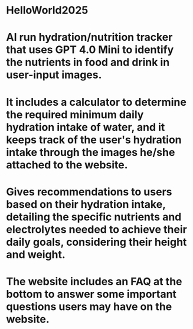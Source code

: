 # HelloWorld2025
# AI run hydration/nutrition tracker that uses GPT 4.0 Mini to identify the nutrients in food and drink in user-input images.
# It includes a calculator to determine the required minimum daily hydration intake of water, and it keeps track of the user's hydration intake through the images he/she attached to the website.
# Gives recommendations to users based on their hydration intake, detailing the specific nutrients and electrolytes needed to achieve their daily goals, considering their height and weight.
# The website includes an FAQ at the bottom to answer some important questions users may have on the website.
# 

